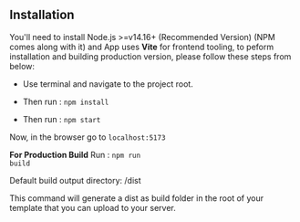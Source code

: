 
##  Installation

You'll need to install Node.js >=v14.16+ (Recommended Version) (NPM comes along with it) and App uses **Vite** for frontend tooling, to peform installation and building production version, please follow these steps from below:

- Use terminal and navigate to the project root.

- Then run : <code>npm install</code>

- Then run : <code>npm start</code>

Now, in the browser go to <code>localhost:5173</code>

**For Production Build**
Run : <code>npm run build</code>

Default build output directory: /dist

This command will generate a dist as build folder in the root of your template that you can upload to your server.
